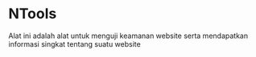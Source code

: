 # NTools
Alat ini adalah alat untuk menguji keamanan website serta mendapatkan informasi singkat tentang suatu website
